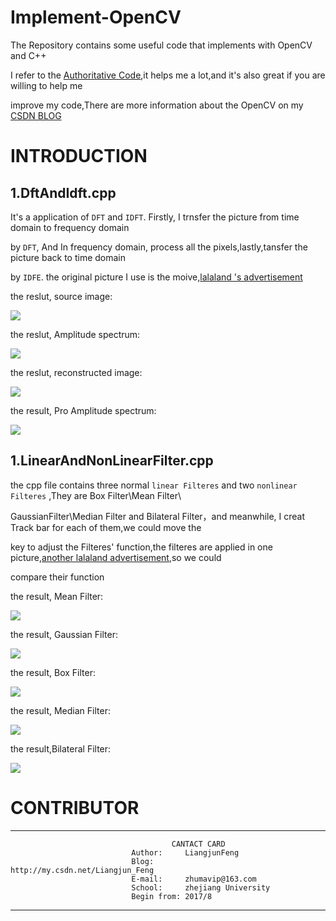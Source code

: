 # Implement-OpenCV
The Repository contains some useful code that implements with OpenCV and C++  

I refer to the [Authoritative Code](https://github.com/opencv/opencv),it helps me a lot,and it's also great if you are willing to help me

improve my code,There are more information about the OpenCV on my [CSDN BLOG](http://write.blog.csdn.net/postlist)

# INTRODUCTION

## 1.DftAndIdft.cpp
It's a application of `DFT` and `IDFT`. Firstly, I trnsfer the picture from time domain to frequency domain

by `DFT`, And In frequency domain, process all the pixels,lastly,tansfer the picture back to time domain

by `IDFE`. the original picture I use is the moive,[lalaland 's advertisement](https://github.com/LiangjunFeng/Implement-OpenCV/blob/master/Picture/DftAndIdft/lalaland_2.jpg) 

the reslut, source image:

  
  ![](https://github.com/LiangjunFeng/Implement-OpenCV/blob/master/Picture/DftAndIdft/Source%20Image.png)
 


the reslut, Amplitude spectrum:

  
  ![](https://github.com/LiangjunFeng/Implement-OpenCV/blob/master/Picture/DftAndIdft/Amplitude%20spectrum.png) 
 


the reslut, reconstructed image:


  
  ![](https://github.com/LiangjunFeng/Implement-OpenCV/blob/master/Picture/DftAndIdft/reconstructed%20image.png) 


the result, Pro Amplitude spectrum:

  
  ![](https://github.com/LiangjunFeng/Implement-OpenCV/blob/master/Picture/DftAndIdft/Pro%20Amplitude%20spectrum.png) 
  
 
 ## 1.LinearAndNonLinearFilter.cpp
 the cpp file contains three normal `linear Filteres` and two `nonlinear Filteres` ,They are Box Filter\Mean Filter\
 
 GaussianFilter\Median Filter and Bilateral Filter，and meanwhile, I creat Track bar for each of them,we could move the 
 
 key to adjust the Filteres' function,the filteres are applied in one picture,[another lalaland advertisement](https://github.com/LiangjunFeng/Implement-OpenCV/blob/master/Picture/LinearAndNonlinearFilter/lalaland_1.jpeg),so we could 
 
 compare their function
 
 the result, Mean Filter:
 
 ![](https://github.com/LiangjunFeng/Implement-OpenCV/blob/master/Picture/LinearAndNonlinearFilter/Median.png)
 
 the result, Gaussian Filter:
 
 ![](https://github.com/LiangjunFeng/Implement-OpenCV/blob/master/Picture/LinearAndNonlinearFilter/Gaussian.png)
 
 the result, Box Filter:
 
 ![](https://github.com/LiangjunFeng/Implement-OpenCV/blob/master/Picture/LinearAndNonlinearFilter/BoxFilter.png)
 
 the result, Median Filter:
 
 ![](https://github.com/LiangjunFeng/Implement-OpenCV/blob/master/Picture/LinearAndNonlinearFilter/Median.png)
 
 the result,Bilateral Filter:
 
 ![](https://github.com/LiangjunFeng/Implement-OpenCV/blob/master/Picture/LinearAndNonlinearFilter/Bilateral.png)
 
 
 # CONTRIBUTOR

-----------------------------------------------------------------------
                                        CANTACT CARD
                               Author:     LiangjunFeng
                               Blog:       http://my.csdn.net/Liangjun_Feng
                               E-mail:     zhumavip@163.com
                               School:     zhejiang University
                               Begin from: 2017/8
-----------------------------------------------------------------------
  
